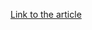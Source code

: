 [Link to the article](https://securelist.com/operation-powerfall-cve-2020-0986-and-variants/98329/)
